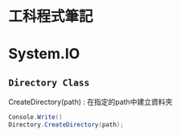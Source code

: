 # 工科程式筆記

# System.IO

## `Directory Class`

CreateDirectory(path) : 在指定的path中建立資料夾
```cs
Console.Write()
Directory.CreateDirectory(path);
```
